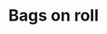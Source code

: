 ---
title: Bags on roll
image: src/assets/images/bags-on-roll.jpeg
imageAlt: Bags on roll
products:
  - title: 9*12
    subtitle: Bio
    specs:
      - "Dimension: 9 x 12 inches"
      - "Thickness: 14 microns"
      - "Per roll: 500pcs"
  - title: 28*42.5
    subtitle: Bio
    specs:
      - "Dimension: 28 x 42.5 cms"
      - "Thickness: 14 microns"
      - "Per roll: 200pcs, 500pcs"
---